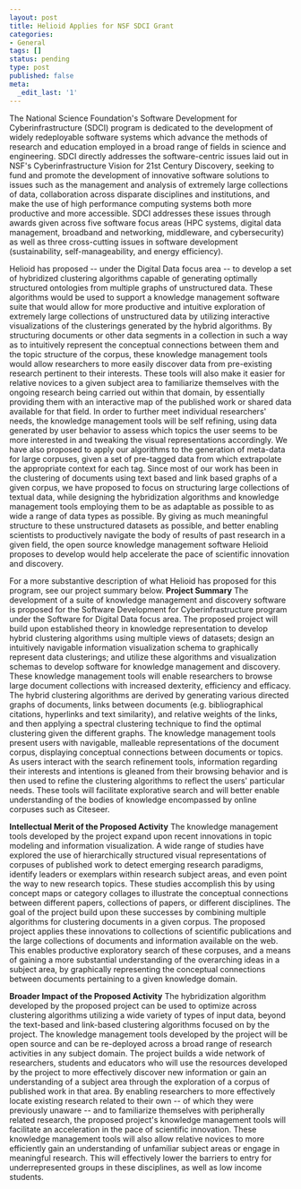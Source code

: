 ```yaml
---
layout: post
title: Helioid Applies for NSF SDCI Grant
categories:
- General
tags: []
status: pending
type: post
published: false
meta:
  _edit_last: '1'
---
```

The National Science Foundation's Software Development for Cyberinfrastructure (SDCI) program is dedicated to the development of widely redeployable software systems which advance the methods of research and education employed in a broad range of fields in science and engineering. SDCI directly addresses the software-centric issues laid out in NSF's Cyberinfrastructure Vision for 21st Century Discovery, seeking to fund and promote the development of innovative software solutions to issues such as the management and analysis of extremely large collections of data, collaboration across disparate disciplines and institutions, and make the use of high performance computing systems both more productive and more accessible. SDCI addresses these issues through awards given across five software focus areas (HPC systems, digital data management, broadband and networking, middleware, and cybersecurity) as well as three cross-cutting issues in software development (sustainability, self-manageability, and energy efficiency).

Helioid has proposed -- under the Digital Data focus area -- to develop a set of hybridized clustering algorithms capable of generating optimally structured ontologies from multiple graphs of unstructured data. These algorithms would be used to support a knowledge management software suite that would allow for more productive and intuitive exploration of extremely large collections of unstructured data by utilizing interactive visualizations of the clusterings generated by the hybrid algorithms. By structuring documents or other data segments in a collection in such a way as to intuitively represent the conceptual connections between them and the topic structure of the corpus, these knowledge management tools would allow researchers to more easily discover data from pre-existing research pertinent to their interests. These tools will also make it easier for relative novices to a given subject area to familiarize themselves with the ongoing research being carried out within that domain, by essentially providing them with an interactive map of the published work or shared data available for that field. In order to further meet individual researchers' needs, the knowledge management tools will be self refining, using data generated by user behavior to assess which topics the user seems to be more interested in and tweaking the visual representations accordingly. We have also proposed to apply our algorithms to the generation of meta-data for large corpuses, given a set of pre-tagged data from which extrapolate the appropriate context for each tag. Since most of our work has been in the clustering of documents using text based and link based graphs of a given corpus, we have proposed to focus on structuring large collections of textual data, while designing the hybridization algorithms and knowledge management tools employing them to be as adaptable as possible to as wide a range of data types as possible. By giving as much meaningful structure to these unstructured datasets as possible, and better enabling scientists to productively navigate the body of results of past research in a given field, the open source knowledge management software Helioid proposes to develop would help accelerate the pace of scientific innovation and discovery.

For a more substantive description of what Helioid has proposed for this program, see our project summary below.
<strong>
Project Summary</strong>
The development of a suite of knowledge management and discovery software is proposed for the Software Development for Cyberinfrastructure program under the Software for Digital Data focus area. The proposed project will build upon established theory in knowledge representation to develop hybrid clustering algorithms using multiple views of datasets; design an intuitively navigable information visualization schema to graphically represent data clusterings; and utilize these algorithms and visualization schemas to develop software for knowledge management and discovery. These knowledge management tools will enable researchers to browse large document collections with increased dexterity, efficiency and efficacy. The hybrid clustering algorithms are derived by generating various directed graphs of documents, links between documents (e.g. bibliographical citations, hyperlinks and text similarity), and relative weights of the links, and then applying a spectral clustering technique to find the optimal clustering given the different graphs. The knowledge management tools present users with navigable, malleable representations of the document corpus, displaying conceptual connections between documents or topics. As users interact with the search refinement tools, information regarding their interests and intentions is gleaned from their browsing behavior and is then used to refine the clustering algorithms to reflect the users' particular needs. These tools will facilitate explorative search and will better enable understanding of the bodies of knowledge encompassed by online corpuses such as Citeseer.

<strong>Intellectual Merit of the Proposed Activity</strong>
The knowledge management tools developed by the project expand upon recent innovations in topic modeling and information visualization. A wide range of studies have explored the use of hierarchically structured visual representations of corpuses of published work to detect emerging research paradigms, identify leaders or exemplars within research subject areas, and even point the way to new research topics. These studies accomplish this by using concept maps or category collages to illustrate the conceptual connections between different papers, collections of papers, or different disciplines. The goal of the project build upon these successes by combining multiple algorithms for clustering documents in a given corpus. The proposed project applies these innovations to collections of scientific publications and the large collections of documents and information available on the web. This enables productive exploratory search of these corpuses, and a means of gaining a more substantial understanding of the overarching ideas in a subject area, by graphically representing the conceptual connections between documents pertaining to a given knowledge domain.

<strong>Broader Impact of the Proposed Activity</strong>
The hybridization algorithm developed by the proposed project can be used to optimize across clustering algorithms utilizing a wide variety of types of input data, beyond the text-based and link-based clustering algorithms focused on by the project. The knowledge management tools developed by the project will be open source and can be re-deployed across a broad range of research activities in any subject domain. The project builds a wide network of researchers, students and educators who will use the resources developed by the project to more effectively discover new information or gain an understanding of a subject area through the exploration of a corpus of published work in that area. By enabling researchers to more effectively locate existing research related to their own -- of which they were previously unaware -- and to familiarize themselves with peripherally related research, the proposed project's knowledge management tools will facilitate an acceleration in the pace of scientific innovation. These knowledge management tools will also allow relative novices to more efficiently gain an understanding of unfamiliar subject areas or engage in meaningful research. This will effectively lower the barriers to entry for underrepresented groups in these disciplines, as well as low income students.
